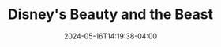 ---
title: Disney's Beauty and the Beast
Theatre: Artist Connection Theatre
Venue: Artist Connection Theatre
date: 2024-05-16T14:19:38-04:00
opening_date: 2024-09-20
closing_date: 2024-10-06
showtimes:
- 2024-09-20 19:30:00
- 2024-09-21 19:30:00
- 2024-09-26 19:30:00
- 2024-09-27 19:30:00
- 2024-09-28 19:30:00
- 2024-10-04 19:30:00
- 2024-10-05 19:30:00
- 2024-09-22 15:00:00
- 2024-09-29 15:00:00
- 2024-10-06 15:00:00
featured_image: 2024-Beauty-and-the-Beast.webp
featured_image_alt: 
featured_image_caption: 
featured_image_attr: 
featured_image_attr_link: 
playbill:
Website: 
Tickets: 
show_details: 
cast:
  - Belle: Melissa Fletcher
  - Beast: Charlie Gilyard
  - Cogsworth: Sam Swartz
  - Gaston: Chris Copeland
  - Lefou: Jezreel Pina
  - Lumiere: Matt Kodatt
  - Maurice: Bill Hamilton
  - Mrs. Potts: Caroline Yazdiya
  - Babette: Kay Rodriguez
  - Chip: J'leigh Copeland
  - Madame Le Grande: Tori Grear
  - Ensemble:
    - Rebecca Turngren
    - Layle Cece
    - Lily Wuggazer
    - Hattie Berwind
    - Ava Baker
    - Landon Emerson
    - Luke Snow
    - Cynthia Trespalacios
    - Amanda Powell
    - Jenna Fletcher
    - Liam Downey
    - Adeline Snow
    - Megan Wagoner
    - Kim Copeland
    - Cullen Weaver
crew:
orchestra:
understudies:
  - Belle: Rebecca Turngren
  - Mrs. Potts: Hattie Berwind
  - Madame Le Grande: Ava Baker
genres: 
Description: 
---